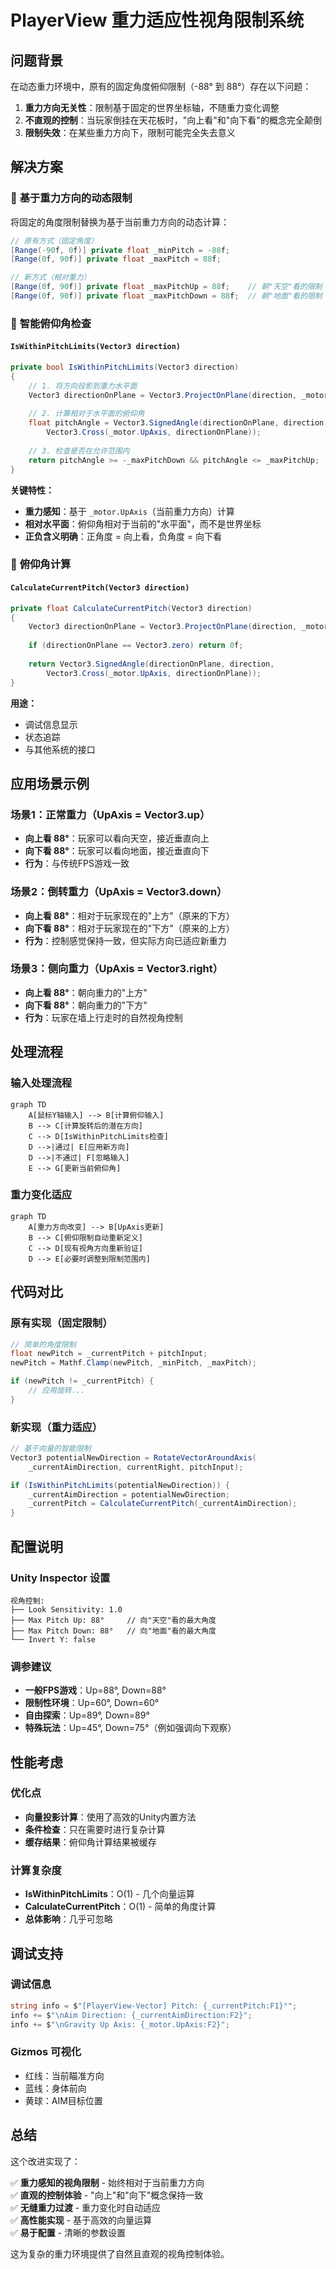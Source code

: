 # PlayerView 重力适应性视角限制系统

## 问题背景

在动态重力环境中，原有的固定角度俯仰限制（-88° 到 88°）存在以下问题：

1. **重力方向无关性**：限制基于固定的世界坐标轴，不随重力变化调整
2. **不直观的控制**：当玩家倒挂在天花板时，"向上看"和"向下看"的概念完全颠倒
3. **限制失效**：在某些重力方向下，限制可能完全失去意义

## 解决方案

### 🔄 **基于重力方向的动态限制**

将固定的角度限制替换为基于当前重力方向的动态计算：

```csharp
// 原有方式（固定角度）
[Range(-90f, 0f)] private float _minPitch = -88f;
[Range(0f, 90f)] private float _maxPitch = 88f;

// 新方式（相对重力）
[Range(0f, 90f)] private float _maxPitchUp = 88f;    // 朝"天空"看的限制
[Range(0f, 90f)] private float _maxPitchDown = 88f;  // 朝"地面"看的限制
```

### 🧭 **智能俯仰角检查**

#### `IsWithinPitchLimits(Vector3 direction)`

```csharp
private bool IsWithinPitchLimits(Vector3 direction)
{
    // 1. 将方向投影到重力水平面
    Vector3 directionOnPlane = Vector3.ProjectOnPlane(direction, _motor.UpAxis).normalized;
    
    // 2. 计算相对于水平面的俯仰角
    float pitchAngle = Vector3.SignedAngle(directionOnPlane, direction, 
        Vector3.Cross(_motor.UpAxis, directionOnPlane));
    
    // 3. 检查是否在允许范围内
    return pitchAngle >= -_maxPitchDown && pitchAngle <= _maxPitchUp;
}
```

**关键特性：**
- **重力感知**：基于 `_motor.UpAxis`（当前重力方向）计算
- **相对水平面**：俯仰角相对于当前的"水平面"，而不是世界坐标
- **正负含义明确**：正角度 = 向上看，负角度 = 向下看

### 📐 **俯仰角计算**

#### `CalculateCurrentPitch(Vector3 direction)`

```csharp
private float CalculateCurrentPitch(Vector3 direction)
{
    Vector3 directionOnPlane = Vector3.ProjectOnPlane(direction, _motor.UpAxis).normalized;
    
    if (directionOnPlane == Vector3.zero) return 0f;
    
    return Vector3.SignedAngle(directionOnPlane, direction, 
        Vector3.Cross(_motor.UpAxis, directionOnPlane));
}
```

**用途：**
- 调试信息显示
- 状态追踪
- 与其他系统的接口

## 应用场景示例

### 场景1：正常重力（UpAxis = Vector3.up）
- **向上看 88°**：玩家可以看向天空，接近垂直向上
- **向下看 88°**：玩家可以看向地面，接近垂直向下
- **行为**：与传统FPS游戏一致

### 场景2：倒转重力（UpAxis = Vector3.down）
- **向上看 88°**：相对于玩家现在的"上方"（原来的下方）
- **向下看 88°**：相对于玩家现在的"下方"（原来的上方）
- **行为**：控制感觉保持一致，但实际方向已适应新重力

### 场景3：侧向重力（UpAxis = Vector3.right）
- **向上看 88°**：朝向重力的"上方"
- **向下看 88°**：朝向重力的"下方"
- **行为**：玩家在墙上行走时的自然视角控制

## 处理流程

### 输入处理流程

```mermaid
graph TD
    A[鼠标Y轴输入] --> B[计算俯仰输入]
    B --> C[计算旋转后的潜在方向]
    C --> D[IsWithinPitchLimits检查]
    D -->|通过| E[应用新方向]
    D -->|不通过| F[忽略输入]
    E --> G[更新当前俯仰角]
```

### 重力变化适应

```mermaid
graph TD
    A[重力方向改变] --> B[UpAxis更新]
    B --> C[俯仰限制自动重新定义]
    C --> D[现有视角方向重新验证]
    D --> E[必要时调整到限制范围内]
```

## 代码对比

### 原有实现（固定限制）
```csharp
// 简单的角度限制
float newPitch = _currentPitch + pitchInput;
newPitch = Mathf.Clamp(newPitch, _minPitch, _maxPitch);

if (newPitch != _currentPitch) {
    // 应用旋转...
}
```

### 新实现（重力适应）
```csharp
// 基于向量的智能限制
Vector3 potentialNewDirection = RotateVectorAroundAxis(
    _currentAimDirection, currentRight, pitchInput);

if (IsWithinPitchLimits(potentialNewDirection)) {
    _currentAimDirection = potentialNewDirection;
    _currentPitch = CalculateCurrentPitch(_currentAimDirection);
}
```

## 配置说明

### Unity Inspector 设置

```
视角控制:
├── Look Sensitivity: 1.0
├── Max Pitch Up: 88°     // 向"天空"看的最大角度
├── Max Pitch Down: 88°   // 向"地面"看的最大角度
└── Invert Y: false
```

### 调参建议

- **一般FPS游戏**：Up=88°, Down=88°
- **限制性环境**：Up=60°, Down=60°
- **自由探索**：Up=89°, Down=89°
- **特殊玩法**：Up=45°, Down=75°（例如强调向下观察）

## 性能考虑

### 优化点
- **向量投影计算**：使用了高效的Unity内置方法
- **条件检查**：只在需要时进行复杂计算
- **缓存结果**：俯仰角计算结果被缓存

### 计算复杂度
- **IsWithinPitchLimits**：O(1) - 几个向量运算
- **CalculateCurrentPitch**：O(1) - 简单的角度计算
- **总体影响**：几乎可忽略

## 调试支持

### 调试信息
```csharp
string info = $"[PlayerView-Vector] Pitch: {_currentPitch:F1}°";
info += $"\nAim Direction: {_currentAimDirection:F2}";
info += $"\nGravity Up Axis: {_motor.UpAxis:F2}";
```

### Gizmos 可视化
- 红线：当前瞄准方向
- 蓝线：身体前向
- 黄球：AIM目标位置

## 总结

这个改进实现了：

✅ **重力感知的视角限制** - 始终相对于当前重力方向  
✅ **直观的控制体验** - "向上"和"向下"概念保持一致  
✅ **无缝重力过渡** - 重力变化时自动适应  
✅ **高性能实现** - 基于高效的向量运算  
✅ **易于配置** - 清晰的参数设置  

这为复杂的重力环境提供了自然且直观的视角控制体验。
